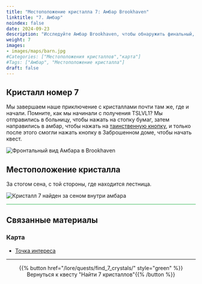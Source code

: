```yaml
---
title: "Местоположение кристалла 7: Амбар Brookhaven"
linktitle: "7. Амбар"
noindex: false
date: 2024-09-23
description: "Исследуйте Амбар Brookhaven, чтобы обнаружить финальный, седьмой кристалл. Посмотрите за стогом сена у лестницы, чтобы завершить своё приключение в квесте на кристаллы!"
weight: 7
images:
- images/maps/barn.jpg
#Categories: ["Местоположения кристаллов","карта"]
#Tags: ["Амбар", "Местоположение кристалла"]
draft: false
--- 
```


## Кристалл номер 7

Мы завершаем наше приключение с кристаллами почти там же, где и начали. Помните, как мы начинали с получения TSLVL1? Мы отправились в больницу, чтобы нажать на стопку бумаг, затем направились в амбар, чтобы нажать на [таинственную кнопку](casebook/interesting/hidden_valley_cave/#странная-кнопка), и только после этого смогли нажать кнопку в Заброшенном доме, чтобы начать квест.

![Фронтальный вид Амбара в Brookhaven](/images/maps/barn.jpg?width=400px)

## Местоположение кристалла

За стогом сена, с той стороны, где находится лестница. 

![Кристалл 7 найден за сеном внутри амбара](/images/maps/crystals/crystal_7_behind_hay_inside_barn.webp?width=400px)

<hr style="background-color: #28b44c" size=8>

## Связанные материалы

### Карта

- [Точка интереса](/map/poi/barn)

---

<div align="center">{{% button href="/lore/quests/find_7_crystals/" style="green" %}}Вернуться к квесту "Найти 7 кристаллов"{{% /button %}}</div>
